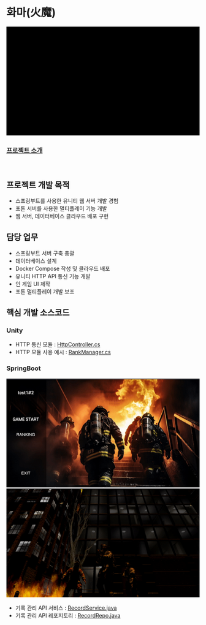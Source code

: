 # 화마(火魔)

![화마](/Exec/ReadmeImg/화마.gif)

### [프로젝트 소개](/README.md)

<br/>

## 프로젝트 개발 목적
- 스프링부트를 사용한 유니티 웹 서버 개발 경험
- 포톤 서버를 사용한 멀티플레이 기능 개발
- 웹 서버, 데이터베이스 클라우드 배포 구현

## 담당 업무
- 스프링부트 서버 구축 총괄
- 데이터베이스 설계
- Docker Compose 작성 및 클라우드 배포
- 유니티 HTTP API 통신 기능 개발
- 인 게임 UI 제작
- 포톤 멀티플레이 개발 보조

## 핵심 개발 소스코드
### Unity
- HTTP 통신 모듈 : [HttpController.cs](/Client/Script/WebAPI/Controller/HttpController.cs)
- HTTP 모듈 사용 예시 : [RankManager.cs](/Client/Script/Managers/RankManager.cs)
  
### SpringBoot
![로비랭킹목록](/Exec/ReadmeImg/로비랭킹목록.gif)
![결과화면](./Exec/ReadmeImg/결과화면.gif)
<br/>
- 기록 관리 API 서비스 : [RecordService.java](Server/webserver/src/main/java/com/onlyone/gameserver/api/service/RecordService.java)
- 기록 관리 API 레포지토리 : [RecordRepo.java](/Server/webserver/src/main/java/com/onlyone/gameserver/db/repository/RecordRepo.java)
